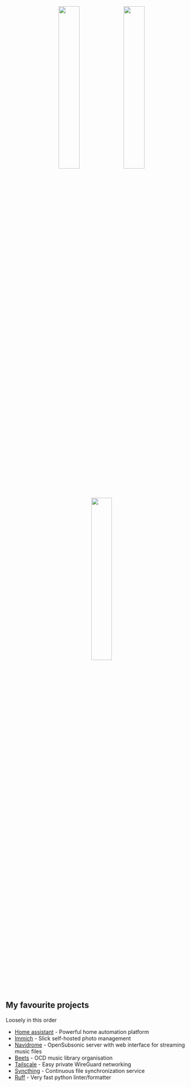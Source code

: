 <div align="center">
  <img width="33%" src="http://github-profile-summary-cards.vercel.app/api/cards/stats?username=celynw&theme=solarized_dark"/>
  <img width="33%" src="http://github-profile-summary-cards.vercel.app/api/cards/repos-per-language?username=celynw&theme=solarized_dark"/>
  <img width="33%" src="http://github-profile-summary-cards.vercel.app/api/cards/productive-time?username=celynw&theme=solarized_dark"/>
</div>

## My favourite projects

Loosely in this order

- [Home assistant](https://github.com/home-assistant) - Powerful home automation platform
- [Immich](https://github.com/immich-app/immich) - Slick self-hosted photo management
- [Navidrome](https://github.com/navidrome/navidrome) - OpenSubsonic server with web interface for streaming music files
- [Beets](https://github.com/beetbox/beets) - OCD music library organisation
- [Tailscale](https://github.com/tailscale/tailscale) - Easy private WireGuard networking
- [Syncthing](https://github.com/syncthing/syncthing) - Continuous file synchronization service
- [Ruff](https://github.com/astral-sh/ruff) - Very fast python linter/formatter
